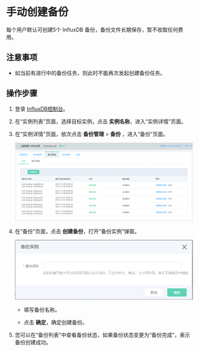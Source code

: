 # 手动创建备份

每个用户默认可创建5个 InfluxDB 备份，备份文件长期保存，暂不收取任何费用。

## 注意事项

- 如当前有进行中的备份任务，则此时不能再次发起创建备份任务。

## 操作步骤

1. 登录  [InfluxDB控制台](http://tsds-console.jdcloud.com/list)。

2. 在“实例列表”页面，选择目标实例，点击 **实例名称**，进入“实例详情”页面。

3. 在“实例详情”页面，依次点击 **备份管理**  >  **备份** ，进入“备份”页面。

   ![image-20191209163058876](../../../../../image/JCS-for-InfluxDB/20191209163058876.png)

4. 在“备份”页面，点击 **创建备份**，打开“备份实例”弹窗。

   ![image-20191209163321952](../../../../../image/JCS-for-InfluxDB/20191209163230920.png)

   - 填写备份名称。

   - 点击 **确定**，确定创建备份。

5. 您可以在“备份列表”中查看备份状态，如果备份状态变更为“备份完成”，表示备份创建成功。

